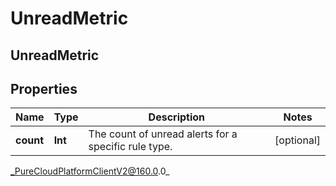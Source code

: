 # UnreadMetric

## UnreadMetric

## Properties

|Name | Type | Description | Notes|
|------------ | ------------- | ------------- | -------------|
| **count** | **Int** | The count of unread alerts for a specific rule type. | [optional] |



_PureCloudPlatformClientV2@160.0.0_
